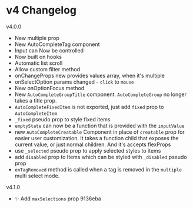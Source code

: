 # v4 Changelog

v4.0.0

- New multiple prop
- New AutoCompleteTag component
- Input can Now be controlled
- Now built on hooks
- Automatic list scroll
- Allow custom filter method
- onChangeProps new provides values array, when it's multiple
- onSelectOption params changed - `click` to `mouse`
- New onOptionFocus method
- New `AutoCompleteGroupTitle` component. `AutoCompleteGroup` no longer takes a title prop.
- `AutoCompleteFixedItem` is not exported, just add `fixed` prop to `AutoCompleteItem`
- `_fixed` pseudo prop to style fixed items
- `emptyState` can now be a function that is provided with the `inputValue`
- new `AutoCompleteCreatable` Component in place of `creatable` prop for easier user customization. It takes a function child that exposes the current value, or just normal children. And it's accepts flexProps
- use `_selected` pseudo prop to apply selected styles to items
- add `disabled` prop to Items which can be styled with `_disabled` pseudo prop 
- `onTagRemoved` method is called when a tag is removed in the `multiple` multi select mode.

v4.1.0
- ✨ Add `maxSelections` prop  9136eba